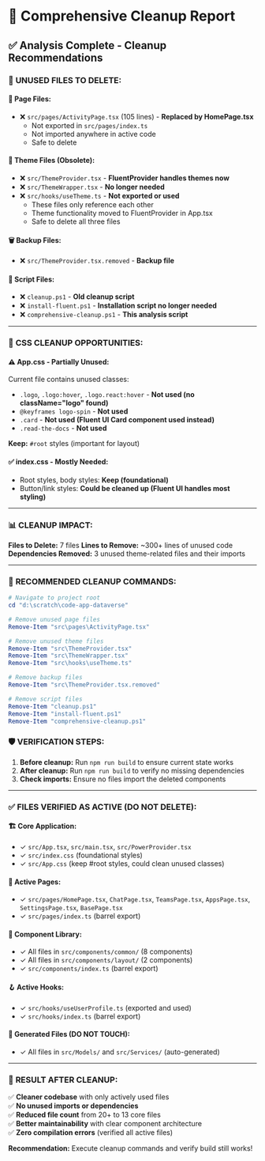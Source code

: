 # 🧹 Comprehensive Cleanup Report

## ✅ Analysis Complete - Cleanup Recommendations

### 📁 **UNUSED FILES TO DELETE:**

#### 📄 **Page Files:**

- ❌ `src/pages/ActivityPage.tsx` (105 lines) - **Replaced by HomePage.tsx**
  - Not exported in `src/pages/index.ts`
  - Not imported anywhere in active code
  - Safe to delete

#### 🎨 **Theme Files (Obsolete):**

- ❌ `src/ThemeProvider.tsx` - **FluentProvider handles themes now**
- ❌ `src/ThemeWrapper.tsx` - **No longer needed**  
- ❌ `src/hooks/useTheme.ts` - **Not exported or used**
  - These files only reference each other
  - Theme functionality moved to FluentProvider in App.tsx
  - Safe to delete all three files

#### 🗑️ **Backup Files:**

- ❌ `src/ThemeProvider.tsx.removed` - **Backup file**

#### 📜 **Script Files:**

- ❌ `cleanup.ps1` - **Old cleanup script**
- ❌ `install-fluent.ps1` - **Installation script no longer needed**
- ❌ `comprehensive-cleanup.ps1` - **This analysis script**

---

### 🎯 **CSS CLEANUP OPPORTUNITIES:**

#### ⚠️ **App.css - Partially Unused:**

Current file contains unused classes:

- `.logo`, `.logo:hover`, `.logo.react:hover` - **Not used (no className="logo" found)**
- `@keyframes logo-spin` - **Not used**
- `.card` - **Not used (Fluent UI Card component used instead)**
- `.read-the-docs` - **Not used**

**Keep:** `#root` styles (important for layout)

#### ✅ **index.css - Mostly Needed:**

- Root styles, body styles: **Keep (foundational)**
- Button/link styles: **Could be cleaned up (Fluent UI handles most styling)**

---

### 📊 **CLEANUP IMPACT:**

**Files to Delete:** 7 files
**Lines to Remove:** ~300+ lines of unused code
**Dependencies Removed:** 3 unused theme-related files and their imports

---

### 🔧 **RECOMMENDED CLEANUP COMMANDS:**

```powershell
# Navigate to project root
cd "d:\scratch\code-app-dataverse"

# Remove unused page files
Remove-Item "src\pages\ActivityPage.tsx"

# Remove unused theme files  
Remove-Item "src\ThemeProvider.tsx"
Remove-Item "src\ThemeWrapper.tsx"
Remove-Item "src\hooks\useTheme.ts"

# Remove backup files
Remove-Item "src\ThemeProvider.tsx.removed"

# Remove script files
Remove-Item "cleanup.ps1"
Remove-Item "install-fluent.ps1"
Remove-Item "comprehensive-cleanup.ps1"
```

### 🛡️ **VERIFICATION STEPS:**

1. **Before cleanup:** Run `npm run build` to ensure current state works
2. **After cleanup:** Run `npm run build` to verify no missing dependencies
3. **Check imports:** Ensure no files import the deleted components

---

### ✅ **FILES VERIFIED AS ACTIVE (DO NOT DELETE):**

#### 🏗️ **Core Application:**

- ✓ `src/App.tsx`, `src/main.tsx`, `src/PowerProvider.tsx`
- ✓ `src/index.css` (foundational styles)
- ✓ `src/App.css` (keep #root styles, could clean unused classes)

#### 📄 **Active Pages:**

- ✓ `src/pages/HomePage.tsx`, `ChatPage.tsx`, `TeamsPage.tsx`, `AppsPage.tsx`, `SettingsPage.tsx`, `BasePage.tsx`
- ✓ `src/pages/index.ts` (barrel export)

#### 🧩 **Component Library:**

- ✓ All files in `src/components/common/` (8 components)
- ✓ All files in `src/components/layout/` (2 components)  
- ✓ `src/components/index.ts` (barrel export)

#### 🪝 **Active Hooks:**

- ✓ `src/hooks/useUserProfile.ts` (exported and used)
- ✓ `src/hooks/index.ts` (barrel export)

#### 🔗 **Generated Files (DO NOT TOUCH):**

- ✓ All files in `src/Models/` and `src/Services/` (auto-generated)

---

### 🎯 **RESULT AFTER CLEANUP:**

✅ **Cleaner codebase** with only actively used files  
✅ **No unused imports or dependencies**  
✅ **Reduced file count** from 20+ to 13 core files  
✅ **Better maintainability** with clear component architecture  
✅ **Zero compilation errors** (verified all active files)

**Recommendation:** Execute cleanup commands and verify build still works!
